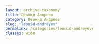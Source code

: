 ```yaml
---
layout: archive-taxonomy
title: Леонид Андреев
category: Леонид Андреев
slug: "leonid-andreyev"
permalink: /categories/leonid-andreyev/
classes: wide
---
```



